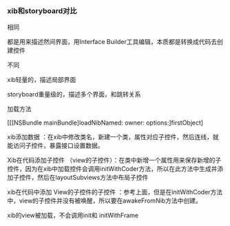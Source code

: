 ### xib和storyboard对比

相同

都是用来描述然间界面，用Interface Builder工具编辑，本质都是转换成代码去创建控件

不同

xib轻量的，描述局部界面

storyboard重量级的，描述多个界面，和跳转关系



加载方法

[[[NSBundle mainBundle]loadNibNamed: owner: options:]firstObject]



xib添加数据 ：在xib中修改类名，新建一个类，属性对应子控件，然后连线，就能访问子控件，暴露接口设置数据。

Xib在代码添加子控件 （view的子控件）：在类中新增一个属性用来保存新增的子控件，因为在xib中加载控件会调用initWithCoder方法，所以在此方法中生成并添加子控件，然后在layoutSubviews方法中布局子控件 

xib在代码中添加 View的子控件的子控件 ：参考上面，但是在initWithCoder方法中，view的子控件并没有被唤醒，所以要在awakeFromNib方法中创建。



xib的view被加载，不会调用init和 initWithFrame
